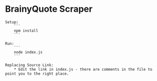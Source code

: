 # BrainyQuote Scraper

    Setup:
        ```
        npm install
        ```
        
    Run:
        ```
        node index.js
        ```

    Replacing Source Link:
        * Edit the link in index.js - there are comments in the file to point you to the right place.
